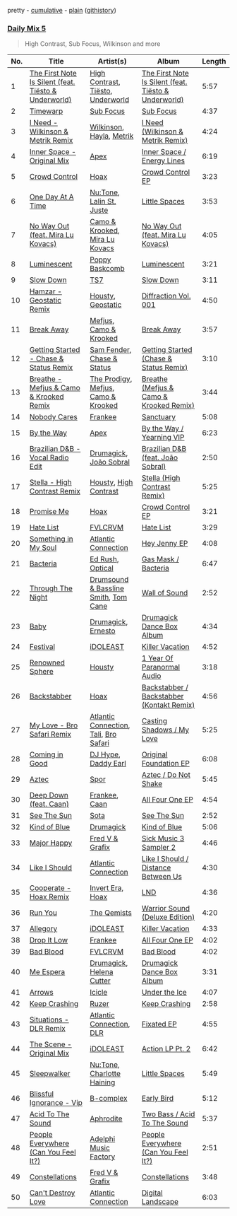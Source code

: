 pretty - [cumulative](/playlists/cumulative/Daily%20Mix%205.md) - [plain](/playlists/plain/37i9dQZF1E36TO0q54WsJv) ([githistory](https://github.githistory.xyz/vitokorn/spotify-playlist-archive/blob/master/playlists/plain/37i9dQZF1E36TO0q54WsJv))

### [Daily Mix 5](https://open.spotify.com/playlist/37i9dQZF1E36TO0q54WsJv)

> High Contrast, Sub Focus, Wilkinson and more

| No. | Title | Artist(s) | Album | Length |
|---|---|---|---|---|
| 1 | [The First Note Is Silent (feat. Tiësto & Underworld)](https://open.spotify.com/track/2gTLWYpyFrytX8pKh2n9yj) | [High Contrast](https://open.spotify.com/artist/0bxHci3JIhhKA53n8rH3tT), [Tiësto](https://open.spotify.com/artist/2o5jDhtHVPhrJdv3cEQ99Z), [Underworld](https://open.spotify.com/artist/1PXHzxRDiLnjqNrRn2Xbsa) | [The First Note Is Silent (feat. Tiësto & Underworld)](https://open.spotify.com/album/6iWVcNM35jukhHl9aPJKHT) | 5:57 |
| 2 | [Timewarp](https://open.spotify.com/track/3W7DNPuueVjDUTgocI7WhJ) | [Sub Focus](https://open.spotify.com/artist/0QaSiI5TLA4N7mcsdxShDO) | [Sub Focus](https://open.spotify.com/album/1puaRzEhhLvXP17jUEGWb3) | 4:37 |
| 3 | [I Need - Wilkinson & Metrik Remix](https://open.spotify.com/track/71f9kMlfeeB6SrNC1VRwY3) | [Wilkinson](https://open.spotify.com/artist/6m8itYST9ADjBIYevXSb1r), [Hayla](https://open.spotify.com/artist/4yX6mpMyBGf9UfvBB8JJrc), [Metrik](https://open.spotify.com/artist/2NCEtX40i9lLNpTg2X5583) | [I Need (Wilkinson & Metrik Remix)](https://open.spotify.com/album/1FApsKmtZHLR0Zn4MrjQBy) | 4:24 |
| 4 | [Inner Space - Original Mix](https://open.spotify.com/track/2KmnVxhUShzNDPSaRitvFp) | [Apex](https://open.spotify.com/artist/7pQD0AmPKG2tkjzDauKkqq) | [Inner Space / Energy Lines](https://open.spotify.com/album/3sFeBBIkCJS8fNLTQNuKEo) | 6:19 |
| 5 | [Crowd Control](https://open.spotify.com/track/7imdC6YSp4v15619ZKtXR2) | [Hoax](https://open.spotify.com/artist/3W1enT2cxmP2PjLG5zwmby) | [Crowd Control EP](https://open.spotify.com/album/5f2JWKg8RfctagHAl9aEb5) | 3:23 |
| 6 | [One Day At A Time](https://open.spotify.com/track/5UanRSNw6tqDNqczV7SDqT) | [Nu:Tone](https://open.spotify.com/artist/7pDBRy9uWy1zq5b0uXIABQ), [Lalin St. Juste](https://open.spotify.com/artist/0Ly3lk1h5aYHS2N41YzjXe) | [Little Spaces](https://open.spotify.com/album/5Jd375gdtvoIJmrzc2aYJb) | 3:53 |
| 7 | [No Way Out (feat. Mira Lu Kovacs)](https://open.spotify.com/track/7cuOefq9vNVT3tDS2hRXPd) | [Camo & Krooked](https://open.spotify.com/artist/2N8IPNZTiNo3nj4mreOlHU), [Mira Lu Kovacs](https://open.spotify.com/artist/0T8xnqWlhMlkQX7fFUFQDr) | [No Way Out (feat. Mira Lu Kovacs)](https://open.spotify.com/album/4xnUOInEhFZEscuG8bL1zp) | 4:05 |
| 8 | [Luminescent](https://open.spotify.com/track/1BdAL6sftDPtkbEX59MWcE) | [Poppy Baskcomb](https://open.spotify.com/artist/4STmXOXUF3UieHU46NWLVt) | [Luminescent](https://open.spotify.com/album/0xhSfxhz04TKE7hNRjrz5T) | 3:21 |
| 9 | [Slow Down](https://open.spotify.com/track/66HB3QjqHIl9VF4O7ojyEB) | [TS7](https://open.spotify.com/artist/4EV6hgVc6KD0SFOIJJLFki) | [Slow Down](https://open.spotify.com/album/3amvTG1sQqcGwCE1vOsDNg) | 3:11 |
| 10 | [Hamzar - Geostatic Remix](https://open.spotify.com/track/18vwmTINzY7GW0eHV3nDVm) | [Housty](https://open.spotify.com/artist/3x736hTWEIP2fKx8puQKDP), [Geostatic](https://open.spotify.com/artist/0uE3sTkAIJQg99cNZur1vw) | [Diffraction Vol. 001](https://open.spotify.com/album/5rpFM6yDyh2tzDdPP6lMPY) | 4:50 |
| 11 | [Break Away](https://open.spotify.com/track/2IbAx6XGe6mldSosFyvaH8) | [Mefjus](https://open.spotify.com/artist/54qqaSH6byJIb8eFWxe3Pj), [Camo & Krooked](https://open.spotify.com/artist/2N8IPNZTiNo3nj4mreOlHU) | [Break Away](https://open.spotify.com/album/5PrjBsXoETGf1PcpfByMmI) | 3:57 |
| 12 | [Getting Started - Chase & Status Remix](https://open.spotify.com/track/7BBDanLPLALnu5asuk14r9) | [Sam Fender](https://open.spotify.com/artist/6zlR5ttMfMNmwf2lecU9Cc), [Chase & Status](https://open.spotify.com/artist/3jNkaOXasoc7RsxdchvEVq) | [Getting Started (Chase & Status Remix)](https://open.spotify.com/album/5EoFVpPoxG7JSMtd7JATZ1) | 3:10 |
| 13 | [Breathe - Mefjus & Camo & Krooked Remix](https://open.spotify.com/track/5zHzEsYUDBc9tshCpYu17D) | [The Prodigy](https://open.spotify.com/artist/4k1ELeJKT1ISyDv8JivPpB), [Mefjus](https://open.spotify.com/artist/54qqaSH6byJIb8eFWxe3Pj), [Camo & Krooked](https://open.spotify.com/artist/2N8IPNZTiNo3nj4mreOlHU) | [Breathe (Mefjus & Camo & Krooked Remix)](https://open.spotify.com/album/25rOKy29UZNa1EM3Ks0WcL) | 3:44 |
| 14 | [Nobody Cares](https://open.spotify.com/track/2hYLx3eqVCUxMvpvocSpIA) | [Frankee](https://open.spotify.com/artist/6ByJNOVJEHXUhJIkpQNBh4) | [Sanctuary](https://open.spotify.com/album/0k1zKd3OxXqrvXx5oRq95K) | 5:08 |
| 15 | [By the Way](https://open.spotify.com/track/0WX3A3JgzJw5Kc8IMkfy99) | [Apex](https://open.spotify.com/artist/7pQD0AmPKG2tkjzDauKkqq) | [By the Way / Yearning VIP](https://open.spotify.com/album/59oYj78xrhHpPigM6c0Drb) | 6:23 |
| 16 | [Brazilian D&B - Vocal Radio Edit](https://open.spotify.com/track/2j6UHQjLnmgdavHUTtCPs6) | [Drumagick](https://open.spotify.com/artist/7fOmuQLMcgwpZqDiK0vdHZ), [João Sobral](https://open.spotify.com/artist/4T4gHEiHKj5NLETQ2XmpJk) | [Brazilian D&B (feat. João Sobral)](https://open.spotify.com/album/0QKJ9J6dLvheBKlyEcExEB) | 2:50 |
| 17 | [Stella - High Contrast Remix](https://open.spotify.com/track/7s78Na0zuXFF55YzPdSJJw) | [Housty](https://open.spotify.com/artist/3x736hTWEIP2fKx8puQKDP), [High Contrast](https://open.spotify.com/artist/0bxHci3JIhhKA53n8rH3tT) | [Stella (High Contrast Remix)](https://open.spotify.com/album/7rKno8kqZZFvJ7xU3RxYE7) | 5:25 |
| 18 | [Promise Me](https://open.spotify.com/track/2nWAJj1juHu161hufQQPHA) | [Hoax](https://open.spotify.com/artist/3W1enT2cxmP2PjLG5zwmby) | [Crowd Control EP](https://open.spotify.com/album/5f2JWKg8RfctagHAl9aEb5) | 3:21 |
| 19 | [Hate List](https://open.spotify.com/track/4tyoQWXtr1GYLL72rHTseK) | [FVLCRVM](https://open.spotify.com/artist/7AjItKsRnEYRSiBt2OxK1y) | [Hate List](https://open.spotify.com/album/2qZPk26wcy16yHkK5XqVHB) | 3:29 |
| 20 | [Something in My Soul](https://open.spotify.com/track/107wjz2NVnKnERMFBlHnfW) | [Atlantic Connection](https://open.spotify.com/artist/323BD4mjoLA1ajX6zjIe2q) | [Hey Jenny EP](https://open.spotify.com/album/5ozgNYgXDeSsCUWa1kgImV) | 4:08 |
| 21 | [Bacteria](https://open.spotify.com/track/0cW9LR6eX9BoCkY1arL6YJ) | [Ed Rush](https://open.spotify.com/artist/6gj4aZLxVGCdFPMThH6q6q), [Optical](https://open.spotify.com/artist/1vRz3sCz7iKtrmXK4HB1MI) | [Gas Mask / Bacteria](https://open.spotify.com/album/0oMkTIXjCZO3mOTHeKSCbm) | 6:47 |
| 22 | [Through The Night](https://open.spotify.com/track/1TjRddOQEjuUs8YyPKQzY3) | [Drumsound & Bassline Smith](https://open.spotify.com/artist/1f6TTocyaqNFvwD4xsrDTh), [Tom Cane](https://open.spotify.com/artist/5iFDzfBI6aebgrb9ljJhme) | [Wall of Sound](https://open.spotify.com/album/2yrQ1acIo0yxoEygUfNzdW) | 2:52 |
| 23 | [Baby](https://open.spotify.com/track/19ar4pVcQ47qspzoJGL00k) | [Drumagick](https://open.spotify.com/artist/7fOmuQLMcgwpZqDiK0vdHZ), [Ernesto](https://open.spotify.com/artist/1whoHyyDCn7LqwFWdJjyqg) | [Drumagick Dance Box Album](https://open.spotify.com/album/1YtKuZqFLAsIIAdY252ZJf) | 4:34 |
| 24 | [Festival](https://open.spotify.com/track/4CorN49WOupVbc7IW80T7W) | [iDOLEAST](https://open.spotify.com/artist/4qQJn6GRaB8SZkpFaBqZIA) | [Killer Vacation](https://open.spotify.com/album/2aCqxRawjMMoWai5ziOyEi) | 4:52 |
| 25 | [Renowned Sphere](https://open.spotify.com/track/5JzVVGlVoSy5T4A2M73Dj5) | [Housty](https://open.spotify.com/artist/3x736hTWEIP2fKx8puQKDP) | [1 Year Of Paranormal Audio](https://open.spotify.com/album/2j7FPfBR5LV071X6bisloQ) | 3:18 |
| 26 | [Backstabber](https://open.spotify.com/track/16OBGNgiGkYL5R6xg2mnfz) | [Hoax](https://open.spotify.com/artist/3W1enT2cxmP2PjLG5zwmby) | [Backstabber / Backstabber (Kontakt Remix)](https://open.spotify.com/album/0Z5BZ7TIsPq1QEDr3K0mY4) | 4:56 |
| 27 | [My Love - Bro Safari Remix](https://open.spotify.com/track/1PafF4E55wu5bshSUBDCSK) | [Atlantic Connection](https://open.spotify.com/artist/323BD4mjoLA1ajX6zjIe2q), [Tali](https://open.spotify.com/artist/2IzewUY71zuiCmfPZWahxv), [Bro Safari](https://open.spotify.com/artist/6d9SnuHI2bRer7c76d8sLq) | [Casting Shadows / My Love](https://open.spotify.com/album/0OhbFMqgl0Xo0J0JBPBqEt) | 5:25 |
| 28 | [Coming in Good](https://open.spotify.com/track/4oBBtpytjteo43PAwoX46Q) | [DJ Hype](https://open.spotify.com/artist/2MnM5JbezlOuVYlfx61Qc6), [Daddy Earl](https://open.spotify.com/artist/0kW2QjyKXz2fu6jBMtXtPB) | [Original Foundation EP](https://open.spotify.com/album/2FZjod1NqaGYqne8SaNT2R) | 6:08 |
| 29 | [Aztec](https://open.spotify.com/track/3D9jtJXHQWN9sewkOrUm5H) | [Spor](https://open.spotify.com/artist/42EZt9LfgsaF0WHlDC3FoM) | [Aztec / Do Not Shake](https://open.spotify.com/album/0sgaCHj094Ui94mNYLAGo8) | 5:45 |
| 30 | [Deep Down (feat. Caan)](https://open.spotify.com/track/2KyTXKfNE8MOLq8wyXng00) | [Frankee](https://open.spotify.com/artist/6ByJNOVJEHXUhJIkpQNBh4), [Caan](https://open.spotify.com/artist/3wKcD6HURpfFwqQAwCT5Fx) | [All Four One EP](https://open.spotify.com/album/7FL6RpHFv03sMMQkZemGzu) | 4:54 |
| 31 | [See The Sun](https://open.spotify.com/track/4MlowSgjJykZ7NtPpLwgf9) | [Sota](https://open.spotify.com/artist/78UYwUXnotbqcp2NTxjujP) | [See The Sun](https://open.spotify.com/album/69721KfZkNM1MvtAL7HpCa) | 2:52 |
| 32 | [Kind of Blue](https://open.spotify.com/track/6CAt2fJhm2rnvQavXqQFOH) | [Drumagick](https://open.spotify.com/artist/7fOmuQLMcgwpZqDiK0vdHZ) | [Kind of Blue](https://open.spotify.com/album/2OpjvLBMFznuBS5REcMtAb) | 5:06 |
| 33 | [Major Happy](https://open.spotify.com/track/4iyIzh73y5AKsFxxewX7TS) | [Fred V & Grafix](https://open.spotify.com/artist/1wzBqAvtFexgKHjt7i3ena) | [Sick Music 3 Sampler 2](https://open.spotify.com/album/4mnsbN6OZ9tYOTidcHjNA4) | 4:46 |
| 34 | [Like I Should](https://open.spotify.com/track/6tFB3SK6IPGez95AQN152q) | [Atlantic Connection](https://open.spotify.com/artist/323BD4mjoLA1ajX6zjIe2q) | [Like I Should / Distance Between Us](https://open.spotify.com/album/3cVo50YqQkzYsw07WLkk43) | 4:30 |
| 35 | [Cooperate - Hoax Remix](https://open.spotify.com/track/1FAAoK0MqWg0hShuVjaTNa) | [Invert Era](https://open.spotify.com/artist/1LNgMdwvYST3lXxJsSt6Rh), [Hoax](https://open.spotify.com/artist/3W1enT2cxmP2PjLG5zwmby) | [LND](https://open.spotify.com/album/01NIurpfP8EHEN8X4Pd1DN) | 4:36 |
| 36 | [Run You](https://open.spotify.com/track/22g4XtPoAnhI5npNLXtNUm) | [The Qemists](https://open.spotify.com/artist/2McLd7klWE4UjkPLqqMwLv) | [Warrior Sound (Deluxe Edition)](https://open.spotify.com/album/4KMqcPIfWfbUU5HZY73tgO) | 4:20 |
| 37 | [Allegory](https://open.spotify.com/track/26cB3hZ7Apfzp6KHZpO24b) | [iDOLEAST](https://open.spotify.com/artist/4qQJn6GRaB8SZkpFaBqZIA) | [Killer Vacation](https://open.spotify.com/album/2aCqxRawjMMoWai5ziOyEi) | 4:33 |
| 38 | [Drop It Low](https://open.spotify.com/track/72r9QxHYGbpf3WT9JZvbKP) | [Frankee](https://open.spotify.com/artist/6ByJNOVJEHXUhJIkpQNBh4) | [All Four One EP](https://open.spotify.com/album/7FL6RpHFv03sMMQkZemGzu) | 4:02 |
| 39 | [Bad Blood](https://open.spotify.com/track/66piWeZr9Io6TupbYSAIjc) | [FVLCRVM](https://open.spotify.com/artist/7AjItKsRnEYRSiBt2OxK1y) | [Bad Blood](https://open.spotify.com/album/0vHTnFRweaCV1LvHuMzRgu) | 4:02 |
| 40 | [Me Espera](https://open.spotify.com/track/4BfRPCfT6S3jPSKLwg3OjM) | [Drumagick](https://open.spotify.com/artist/7fOmuQLMcgwpZqDiK0vdHZ), [Helena Cutter](https://open.spotify.com/artist/1kaEpqWofZqv8EB3LXlS95) | [Drumagick Dance Box Album](https://open.spotify.com/album/1YtKuZqFLAsIIAdY252ZJf) | 3:31 |
| 41 | [Arrows](https://open.spotify.com/track/1CD8xFfBGYkuhszBQ75txx) | [Icicle](https://open.spotify.com/artist/7zoCV6yevWc39GUz2v1jqg) | [Under the Ice](https://open.spotify.com/album/76NPyJ0yfcmRBZwsXo6zVE) | 4:07 |
| 42 | [Keep Crashing](https://open.spotify.com/track/3w752Se1mkiTtMqAeoli1y) | [Ruzer](https://open.spotify.com/artist/09mAGI8RIblTO46vN2FQaq) | [Keep Crashing](https://open.spotify.com/album/4tjTuXsc7Icjn6hg9JZyOg) | 2:58 |
| 43 | [Situations - DLR Remix](https://open.spotify.com/track/5SBkKAV2FVm9W89pfQA2UI) | [Atlantic Connection](https://open.spotify.com/artist/323BD4mjoLA1ajX6zjIe2q), [DLR](https://open.spotify.com/artist/6kgD8l1FG4hgYgW9kk0dvs) | [Fixated EP](https://open.spotify.com/album/1io3E7LhdyExWXLd7C36Sg) | 4:55 |
| 44 | [The Scene - Original Mix](https://open.spotify.com/track/7tysYJFzh9Qvz0Nqe3dADj) | [iDOLEAST](https://open.spotify.com/artist/4qQJn6GRaB8SZkpFaBqZIA) | [Action LP Pt. 2](https://open.spotify.com/album/4FFrrLqIpMnbToxVMT8AAp) | 6:42 |
| 45 | [Sleepwalker](https://open.spotify.com/track/44Q5JCLYGTx1lQIzVqmGbw) | [Nu:Tone](https://open.spotify.com/artist/7pDBRy9uWy1zq5b0uXIABQ), [Charlotte Haining](https://open.spotify.com/artist/2XRjIwgD0UiJXtx7Xzfy7w) | [Little Spaces](https://open.spotify.com/album/5Jd375gdtvoIJmrzc2aYJb) | 5:49 |
| 46 | [Blissful Ignorance - Vip](https://open.spotify.com/track/35eNgRM4fzdgsQ8syGJTYK) | [B-complex](https://open.spotify.com/artist/46oL0QioEQMSSvkxxifCok) | [Early Bird](https://open.spotify.com/album/42aoto1sBvka4dm2Uxd5av) | 5:12 |
| 47 | [Acid To The Sound](https://open.spotify.com/track/45nI73YymFgzTWtJzW7pV3) | [Aphrodite](https://open.spotify.com/artist/1SsdsVIIKLUe54OsHzm5uQ) | [Two Bass / Acid To The Sound](https://open.spotify.com/album/4RJStvhtkU8PmgXmmUSm1h) | 5:37 |
| 48 | [People Everywhere (Can You Feel It?)](https://open.spotify.com/track/5jFVQLyCudes6YFmS84jML) | [Adelphi Music Factory](https://open.spotify.com/artist/27cAR2QA0zM5v0KL9JNWwe) | [People Everywhere (Can You Feel It?)](https://open.spotify.com/album/58pumHtvUZ4AacGC56qzL8) | 2:51 |
| 49 | [Constellations](https://open.spotify.com/track/1NfcfQTPqPgYVkSdHXaOtt) | [Fred V & Grafix](https://open.spotify.com/artist/1wzBqAvtFexgKHjt7i3ena) | [Constellations](https://open.spotify.com/album/3kAgGBQxv9sMFgrbeYqWKj) | 3:48 |
| 50 | [Can't Destroy Love](https://open.spotify.com/track/25uYgeEbQmZdQVd0xQQzMn) | [Atlantic Connection](https://open.spotify.com/artist/323BD4mjoLA1ajX6zjIe2q) | [Digital Landscape](https://open.spotify.com/album/2aeWA7Sqbo9cnnPbggxCaZ) | 6:03 |